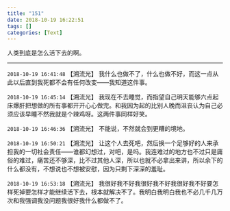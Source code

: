 ```yaml
---
title: "151"
date: 2018-10-19 16:22:51
tags: []
categories: [Text]
---
```


<p dir="ltr"  >人类到底是怎么活下去的啊。</p>

<!-- more -->

---

`2018-10-19 16:41:48` 【溯流光】 我什么也做不了，什么也做不好，而这一点从此以后直到我死都不会有任何改变——我知道这件事。

`2018-10-19 16:45:14` 【溯流光】 我现在不去睡觉，而指望自己明天能够六点起床爆肝把想做的所有事都开开心心做完。和我因为起的比别人晚而沮丧认为自己必须应该早睡不然我就是个辣鸡呀。这两件事同样好笑。

`2018-10-19 16:46:36` 【溯流光】 不能说，不然就会到更糟的境地。

`2018-10-19 16:50:21` 【溯流光】 让这个人去死吧，然后换一个足够好的人来承担我的一切社会责任——谁都幻想过，对吧，是吗。我连难过的地方也不过只是庸俗的难过，痛苦还不够深，比不过其他人深，所以也就不必拿出来讲，所以余下的什么都没有，不想说也不想被安慰，因为只剩下深深的羞耻。

`2018-10-19 16:53:18` 【溯流光】 我很好我不好我很好我不好我很好我不好要怎样死掉要怎样才能继续活下去，根本就解决不了。我明白我明白我也不必几千几万次和我强调我没问题我很好我什么都做不了。
